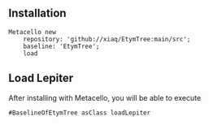 ## Installation```stMetacello new	repository: 'github://xiaq/EtymTree:main/src';	baseline: 'EtymTree';	load```## Load Lepiter				After installing with Metacello, you will be able to execute```#BaselineOfEtymTree asClass loadLepiter```